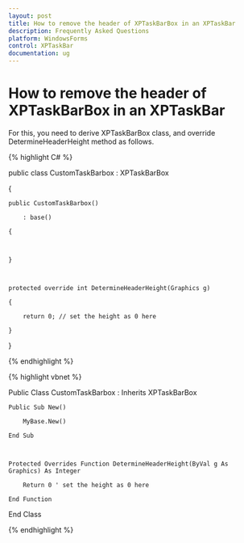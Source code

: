 ```yaml
---
layout: post
title: How to remove the header of XPTaskBarBox in an XPTaskBar
description: Frequently Asked Questions
platform: WindowsForms
control: XPTaskBar
documentation: ug
---
```

# How to remove the header of XPTaskBarBox in an XPTaskBar

For this, you need to derive XPTaskBarBox class, and override DetermineHeaderHeight method as follows.

{% highlight C# %} 

public class CustomTaskBarbox : XPTaskBarBox

{

    public CustomTaskBarbox()

        : base()

    {

 

    }

 

    protected override int DetermineHeaderHeight(Graphics g)

    {

        return 0; // set the height as 0 here

    }

 

}

{% endhighlight %}



 {% highlight vbnet %} 

Public Class CustomTaskBarbox : Inherits XPTaskBarBox

    Public Sub New()

        MyBase.New()

    End Sub

 

    Protected Overrides Function DetermineHeaderHeight(ByVal g As Graphics) As Integer

        Return 0 ' set the height as 0 here

    End Function

End Class

{% endhighlight %}
